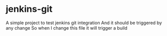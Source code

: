 # jenkins-git

A simple project to test jenkins git integration
And it should be triggered by any change
So when I change this file it will trigger a build 
